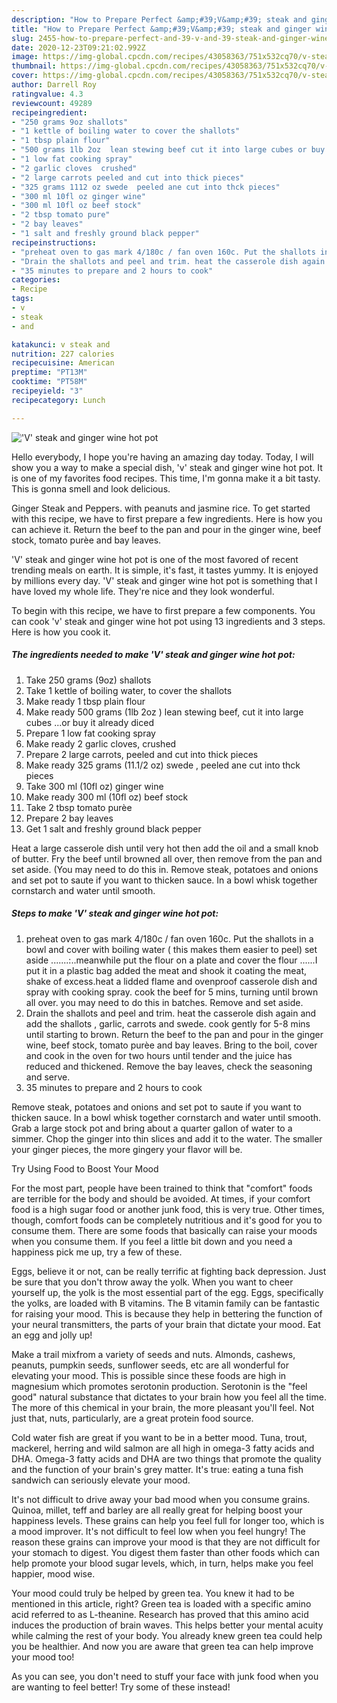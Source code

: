 ```yaml
---
description: "How to Prepare Perfect &amp;#39;V&amp;#39; steak and ginger wine hot pot"
title: "How to Prepare Perfect &amp;#39;V&amp;#39; steak and ginger wine hot pot"
slug: 2455-how-to-prepare-perfect-and-39-v-and-39-steak-and-ginger-wine-hot-pot
date: 2020-12-23T09:21:02.992Z
image: https://img-global.cpcdn.com/recipes/43058363/751x532cq70/v-steak-and-ginger-wine-hot-pot-recipe-main-photo.jpg
thumbnail: https://img-global.cpcdn.com/recipes/43058363/751x532cq70/v-steak-and-ginger-wine-hot-pot-recipe-main-photo.jpg
cover: https://img-global.cpcdn.com/recipes/43058363/751x532cq70/v-steak-and-ginger-wine-hot-pot-recipe-main-photo.jpg
author: Darrell Roy
ratingvalue: 4.3
reviewcount: 49289
recipeingredient:
- "250 grams 9oz shallots"
- "1 kettle of boiling water to cover the shallots"
- "1 tbsp plain flour"
- "500 grams 1lb 2oz  lean stewing beef cut it into large cubes or buy it already diced"
- "1 low fat cooking spray"
- "2 garlic cloves  crushed"
- "2 large carrots peeled and cut into thick pieces"
- "325 grams 1112 oz swede  peeled ane cut into thck pieces"
- "300 ml 10fl oz ginger wine"
- "300 ml 10fl oz beef stock"
- "2 tbsp tomato pure"
- "2 bay leaves"
- "1 salt and freshly ground black pepper"
recipeinstructions:
- "preheat oven to gas mark 4/180c / fan oven 160c. Put the shallots in a bowl and cover with boiling water ( this makes them easier to peel) set aside .......:..meanwhile put the flour on a plate and cover the flour ......I put it in a plastic bag added the meat and shook it coating the meat, shake of excess.heat a lidded flame and ovenproof casserole dish and spray with cooking spray. cook the beef for 5 mins, turning until brown all over. you may need to do this in batches. Remove and set aside."
- "Drain the shallots and peel and trim. heat the casserole dish again and add the shallots , garlic, carrots and swede. cook gently for 5-8 mins until starting to brown. Return the beef  to the pan and pour in the ginger wine, beef stock, tomato purèe and bay leaves. Bring to the boil, cover and cook in the oven for two hours until tender and the juice has reduced and thickened. Remove the bay leaves, check the seasoning and serve."
- "35 minutes to prepare and 2 hours to cook"
categories:
- Recipe
tags:
- v
- steak
- and

katakunci: v steak and 
nutrition: 227 calories
recipecuisine: American
preptime: "PT13M"
cooktime: "PT58M"
recipeyield: "3"
recipecategory: Lunch

---
```



![&#39;V&#39; steak and ginger wine hot pot](https://img-global.cpcdn.com/recipes/43058363/751x532cq70/v-steak-and-ginger-wine-hot-pot-recipe-main-photo.jpg)

Hello everybody, I hope you're having an amazing day today. Today, I will show you a way to make a special dish, &#39;v&#39; steak and ginger wine hot pot. It is one of my favorites food recipes. This time, I'm gonna make it a bit tasty. This is gonna smell and look delicious.

Ginger Steak and Peppers. with peanuts and jasmine rice. To get started with this recipe, we have to first prepare a few ingredients. Here is how you can achieve it. Return the beef to the pan and pour in the ginger wine, beef stock, tomato purèe and bay leaves.

&#39;V&#39; steak and ginger wine hot pot is one of the most favored of recent trending meals on earth. It is simple, it's fast, it tastes yummy. It is enjoyed by millions every day. &#39;V&#39; steak and ginger wine hot pot is something that I have loved my whole life. They're nice and they look wonderful.


To begin with this recipe, we have to first prepare a few components. You can cook &#39;v&#39; steak and ginger wine hot pot using 13 ingredients and 3 steps. Here is how you cook it.

<!--inarticleads1-->

##### The ingredients needed to make &#39;V&#39; steak and ginger wine hot pot:

1. Take 250 grams (9oz) shallots
1. Take 1 kettle of boiling water, to cover the shallots
1. Make ready 1 tbsp plain flour
1. Make ready 500 grams (1lb 2oz ) lean stewing beef, cut it into large cubes ...or buy it already diced
1. Prepare 1 low fat cooking spray
1. Make ready 2 garlic cloves,  crushed
1. Prepare 2 large carrots, peeled and cut into thick pieces
1. Make ready 325 grams (11.1/2 oz) swede , peeled ane cut into thck pieces
1. Take 300 ml (10fl oz) ginger wine
1. Make ready 300 ml (10fl oz) beef stock
1. Take 2 tbsp tomato purèe
1. Prepare 2 bay leaves
1. Get 1 salt and freshly ground black pepper


Heat a large casserole dish until very hot then add the oil and a small knob of butter. Fry the beef until browned all over, then remove from the pan and set aside. (You may need to do this in. Remove steak, potatoes and onions and set pot to saute if you want to thicken sauce. In a bowl whisk together cornstarch and water until smooth. 

<!--inarticleads2-->

##### Steps to make &#39;V&#39; steak and ginger wine hot pot:

1. preheat oven to gas mark 4/180c / fan oven 160c. Put the shallots in a bowl and cover with boiling water ( this makes them easier to peel) set aside .......:..meanwhile put the flour on a plate and cover the flour ......I put it in a plastic bag added the meat and shook it coating the meat, shake of excess.heat a lidded flame and ovenproof casserole dish and spray with cooking spray. cook the beef for 5 mins, turning until brown all over. you may need to do this in batches. Remove and set aside.
1. Drain the shallots and peel and trim. heat the casserole dish again and add the shallots , garlic, carrots and swede. cook gently for 5-8 mins until starting to brown. Return the beef  to the pan and pour in the ginger wine, beef stock, tomato purèe and bay leaves. Bring to the boil, cover and cook in the oven for two hours until tender and the juice has reduced and thickened. Remove the bay leaves, check the seasoning and serve.
1. 35 minutes to prepare and 2 hours to cook


Remove steak, potatoes and onions and set pot to saute if you want to thicken sauce. In a bowl whisk together cornstarch and water until smooth. Grab a large stock pot and bring about a quarter gallon of water to a simmer. Chop the ginger into thin slices and add it to the water. The smaller your ginger pieces, the more gingery your flavor will be. 

Try Using Food to Boost Your Mood


For the most part, people have been trained to think that "comfort" foods are terrible for the body and should be avoided. At times, if your comfort food is a high sugar food or another junk food, this is very true. Other times, though, comfort foods can be completely nutritious and it's good for you to consume them. There are some foods that basically can raise your moods when you consume them. If you feel a little bit down and you need a happiness pick me up, try a few of these.

Eggs, believe it or not, can be really terrific at fighting back depression. Just be sure that you don't throw away the yolk. When you want to cheer yourself up, the yolk is the most essential part of the egg. Eggs, specifically the yolks, are loaded with B vitamins. The B vitamin family can be fantastic for raising your mood. This is because they help in bettering the function of your neural transmitters, the parts of your brain that dictate your mood. Eat an egg and jolly up!

Make a trail mixfrom a variety of seeds and nuts. Almonds, cashews, peanuts, pumpkin seeds, sunflower seeds, etc are all wonderful for elevating your mood. This is possible since these foods are high in magnesium which promotes serotonin production. Serotonin is the "feel good" natural substance that dictates to your brain how you feel all the time. The more of this chemical in your brain, the more pleasant you'll feel. Not just that, nuts, particularly, are a great protein food source.

Cold water fish are great if you want to be in a better mood. Tuna, trout, mackerel, herring and wild salmon are all high in omega-3 fatty acids and DHA. Omega-3 fatty acids and DHA are two things that promote the quality and the function of your brain's grey matter. It's true: eating a tuna fish sandwich can seriously elevate your mood. 

It's not difficult to drive away your bad mood when you consume grains. Quinoa, millet, teff and barley are all really great for helping boost your happiness levels. These grains can help you feel full for longer too, which is a mood improver. It's not difficult to feel low when you feel hungry! The reason these grains can improve your mood is that they are not difficult for your stomach to digest. You digest them faster than other foods which can help promote your blood sugar levels, which, in turn, helps make you feel happier, mood wise.

Your mood could truly be helped by green tea. You knew it had to be mentioned in this article, right? Green tea is loaded with a specific amino acid referred to as L-theanine. Research has proved that this amino acid induces the production of brain waves. This helps better your mental acuity while calming the rest of your body. You already knew green tea could help you be healthier. And now you are aware that green tea can help improve your mood too!

As you can see, you don't need to stuff your face with junk food when you are wanting to feel better! Try some of these instead!


